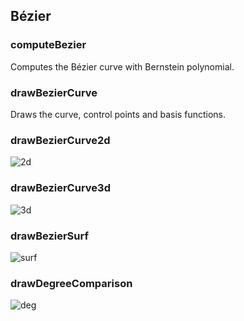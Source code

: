 ## Bézier

### computeBezier
Computes the Bézier curve with Bernstein polynomial.
### drawBezierCurve
Draws the curve, control points and basis functions.
### drawBezierCurve2d
![2d](bezier_2d.svg.png)
### drawBezierCurve3d
![3d](bezier_3d.svg.png)
### drawBezierSurf
![surf](bezier_surf.svg.png)
### drawDegreeComparison
![deg](bezier_deg.svg.png)